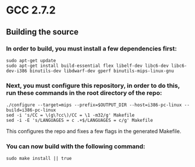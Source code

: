 # GCC 2.7.2 #

## Building the source ##

### In order to build, you must install a few dependencies first: ###

```
sudo apt-get update
sudo apt-get install build-essential flex libelf-dev libc6-dev libc6-dev-i386 binutils-dev libdwarf-dev gperf binutils-mips-linux-gnu
```

### Next, you must configure this repository, in order to do this, run these commands in the root directory of the repo: ###

```
./configure --target=mips --prefix=$OUTPUT_DIR --host=i386-pc-linux --build=i386-pc-linux
sed -i 's/CC = \(g\?cc\)/CC = \1 -m32/g' Makefile
sed -i -E 's/LANGUAGES = c .+$/LANGUAGES = c/g' Makefile
```

This configures the repo and fixes a few flags in the generated Makefile.

### You can now build with the following command: ###

```
sudo make install || true
```
